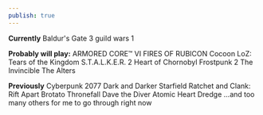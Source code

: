 ```yaml
---
publish: true
---
```

<div id='stars'></div>
<div id='stars2'></div>
<div id='stars3'></div>


**Currently**
Baldur's Gate 3
guild wars 1


**Probably will play:**
ARMORED CORE™ VI FIRES OF RUBICON
Cocoon
LoZ: Tears of the Kingdom
S.T.A.L.K.E.R. 2  Heart of Chornobyl
Frostpunk 2
The Invincible
The Alters


**Previously**
Cyberpunk 2077
Dark and Darker
Starfield
Ratchet and Clank: Rift Apart
Brotato
Thronefall
Dave the Diver
Atomic Heart
Dredge
...and too many others for me to go through right now